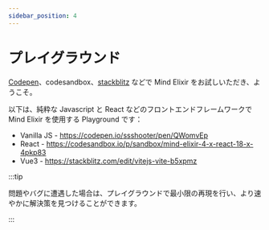 ```yaml
---
sidebar_position: 4
---
```


# プレイグラウンド

[Codepen](https://codepen.io/pen?template=GReMQPX)、codesandbox、[stackblitz](https://stackblitz.com/) などで Mind Elixir をお試しいただき、ようこそ。

以下は、純粋な Javascript と React などのフロントエンドフレームワークで Mind Elixir を使用する Playground です：

- Vanilla JS - https://codepen.io/ssshooter/pen/QWomvEp
- React - https://codesandbox.io/p/sandbox/mind-elixir-4-x-react-18-x-4pkp83
- Vue3 - https://stackblitz.com/edit/vitejs-vite-b5xpmz

:::tip

問題やバグに遭遇した場合は、プレイグラウンドで最小限の再現を行い、より速やかに解決策を見つけることができます。

:::
